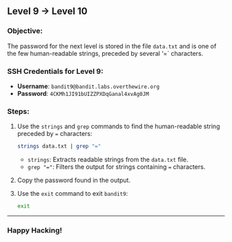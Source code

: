 ## Level 9 → Level 10

### Objective:
The password for the next level is stored in the file `data.txt` and is one of the few human-readable strings, preceded by several ‘=` characters.

### SSH Credentials for Level 9:
- **Username**: `bandit9@bandit.labs.overthewire.org`
- **Password**: `4CKMh1JI91bUIZZPXDqGanal4xvAg0JM`

### Steps:

1. Use the `strings` and `grep` commands to find the human-readable string preceded by `=` characters:
    ```bash
    strings data.txt | grep "="
    ```
   - `strings`: Extracts readable strings from the `data.txt` file.
   - `grep "="`: Filters the output for strings containing `=` characters.

2. Copy the password found in the output.

3. Use the `exit` command to exit `bandit9`:
    ```bash
    exit
    ```

---

### Happy Hacking!
